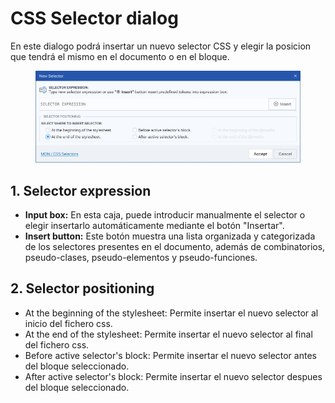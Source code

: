 # CSS Selector dialog

En este dialogo podrá insertar un nuevo selector CSS y elegir la posicion que tendrá el mismo en el documento o en el bloque.

<figure><img src="../../.gitbook/assets/new-selector.jpg" alt=""><figcaption></figcaption></figure>

## 1. Selector expression

* **Input box:** En esta caja, puede introducir manualmente el selector o elegir insertarlo automáticamente mediante el botón "Insertar".
* **Insert button:** Este botón muestra una lista organizada y categorizada de los selectores presentes en el documento, además de combinatorios, pseudo-clases, pseudo-elementos y pseudo-funciones.

## 2. Selector positioning

* At the beginning of the stylesheet: Permite insertar el nuevo selector al inicio del fichero css.
* At the end of the stylesheet: Permite insertar el nuevo selector al final del fichero css.
* Before active selector's block: Permite insertar el nuevo selector antes del bloque seleccionado.
* After active selector's block: Permite insertar el nuevo selector despues del bloque seleccionado.

